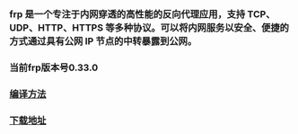### frp 是一个专注于内网穿透的高性能的反向代理应用，支持 TCP、UDP、HTTP、HTTPS 等多种协议。可以将内网服务以安全、便捷的方式通过具有公网 IP 节点的中转暴露到公网。


### 当前frp版本号0.33.0


### [编译方法](http://https://github.com/FrpcCluster/frpc-Android/blob/master/Compile_zh.md)

### [下载地址](https://www.pgyer.com/afrp)



